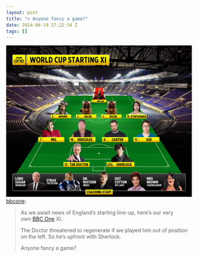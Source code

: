 ```yaml
---
layout: post
title: "> Anyone fancy a game?"
date: 2014-06-19 17:22:34 Z
tags: []
---
```

![](/media/2014/06/89274385259.png)
[bbcone](http://bbcone.tumblr.com/post/89273260927/as-we-await-news-of-englands-starting-line-up):

> As we await news of England’s starting line-up, here’s our very own [BBC One](https://www.facebook.com/BBCOne) XI.   
>   
> The Doctor threatened to regenerate if we played him out of position on the left. So he’s upfront with Sherlock.  
>   
> Anyone fancy a game?
